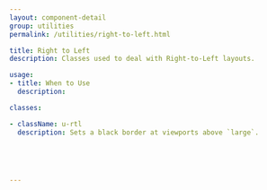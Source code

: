 ```yaml
---
layout: component-detail
group: utilities
permalink: /utilities/right-to-left.html

title: Right to Left
description: Classes used to deal with Right-to-Left layouts.

usage:
- title: When to Use
  description: 

classes:

- className: u-rtl
  description: Sets a black border at viewports above `large`.





---
```

